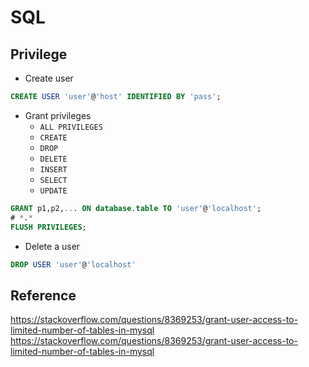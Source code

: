 # SQL

## Privilege

* Create user

```sql
CREATE USER 'user'@'host' IDENTIFIED BY 'pass';
```

* Grant privileges
    * `ALL PRIVILEGES`
    * `CREATE`
    * `DROP`
    * `DELETE`
    * `INSERT`
    * `SELECT`
    * `UPDATE`

```sql
GRANT p1,p2,... ON database.table TO 'user'@'localhost';
# *.*
FLUSH PRIVILEGES;
```

* Delete a user

```sql
DROP USER 'user'@'localhost'
```

## Reference

<https://stackoverflow.com/questions/8369253/grant-user-access-to-limited-number-of-tables-in-mysql>
<https://stackoverflow.com/questions/8369253/grant-user-access-to-limited-number-of-tables-in-mysql>
